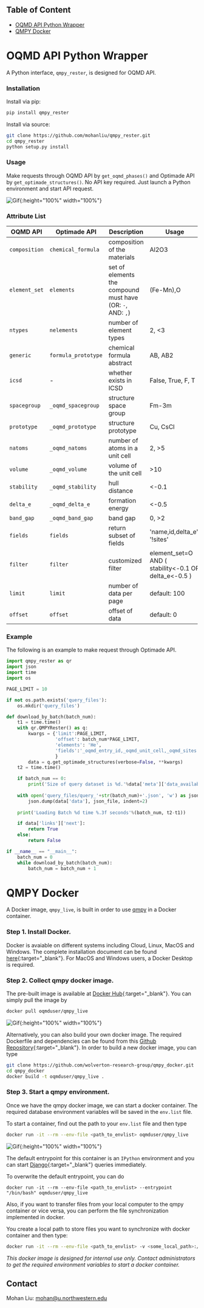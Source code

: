 ## Table of Content
- [OQMD API Python Wrapper](#oqmd-api-python-wrapper)
- [QMPY Docker](#qmpy-docker)

# OQMD API Python Wrapper
A Python interface, `qmpy_rester`, is designed for OQMD API.
### Installation
Install via pip:
```bash
pip install qmpy_rester
```
Install via source:
```bash
git clone https://github.com/mohanliu/qmpy_rester.git
cd qmpy_rester
python setup.py install
```
### Usage
Make requests through OQMD API by `get_oqmd_phases()` and Optimade API by `get_optimade_structures()`. No API key required. Just launch a Python environment and start API request.

![Gif](static/rester.gif?raw=true "qmpy rester demo"){:height="100%" width="100%"}

### Attribute List

|OQMD API|Optimade API|Description|Usage|
|-------|--------|---------|--------|
|`composition`|`chemical_formula`|composition of the materials|Al2O3|
|`element_set`|`elements`|set of elements the compound must have (OR: `-`, AND: `,`)|(Fe-Mn),O|
|`ntypes`|`nelements`| number of element types|2, <3|
|`generic`|`formula_prototype`|chemical formula abstract|AB, AB2|
|`icsd`|-|whether exists in ICSD|False, True, F, T|
|`spacegroup`|`_oqmd_spacegroup`|structure space group|Fm-3m|
|`prototype`|`_oqmd_prototype`|structure prototype|Cu, CsCl|
|`natoms`|`_oqmd_natoms`|number of atoms in a unit cell|2, >5|
|`volume`|`_oqmd_volume`|volume of the unit cell|>10|
|`stability`|`_oqmd_stability`|hull distance| <-0.1|
|`delta_e`|`_oqmd_delta_e`|formation energy| <-0.5|
|`band_gap`|`_oqmd_band_gap`|band gap|0, >2|
|`fields`|`fields`|return subset of fields|'name,id,delta_e', '!sites'|
|`filter`|`filter`|customized filter|element_set=O AND ( stability<-0.1 OR delta_e<-0.5 )|
|`limit`|`limit`|number of data per page|default: 100|
|`offset`|`offset`|offset of data|default: 0|

### Example
The following is an example to make request through Optimade API.
```python
import qmpy_rester as qr
import json
import time
import os

PAGE_LIMIT = 10

if not os.path.exists('query_files'):
    os.mkdir('query_files')

def download_by_batch(batch_num):
    t1 = time.time()
    with qr.QMPYRester() as q:
        kwargs = {'limit':PAGE_LIMIT, 
                  'offset': batch_num*PAGE_LIMIT,
                  'elements': 'He',
                  'fields':'_oqmd_entry_id,_oqmd_unit_cell,_oqmd_sites',
                  }
        data = q.get_optimade_structures(verbose=False, **kwargs)
    t2 = time.time()

    if batch_num == 0:
        print('Size of query dataset is %d.'%data['meta']['data_available'])
    
    with open('query_files/query_'+str(batch_num)+'.json', 'w') as json_file:
        json.dump(data['data'], json_file, indent=2)
    
    print('Loading Batch %d time %.3f seconds'%(batch_num, t2-t1))

    if data['links']['next']:
        return True
    else:
        return False

if __name__ == "__main__":
    batch_num = 0
    while download_by_batch(batch_num):
        batch_num = batch_num + 1
```

# QMPY Docker
A Docker image, `qmpy_live`, is built in order to use [qmpy](https://github.com/wolverton-research-group/qmpy) in a Docker container.
### Step 1. Install Docker. 
Docker is avaiable on different systems including Cloud, Linux, MacOS and Windows. The complete installation document can be found [here](https://docs.docker.com/install/){:target="_blank"}. For MacOS and Windows users, a Docker Desktop is required.


### Step 2. Collect qmpy docker image. 

The pre-built image is available at [Docker Hub](https://hub.docker.com/r/oqmduser/qmpy_live){:target="_blank"}. You can simply pull the image by
```bash
docker pull oqmduser/qmpy_live
```
![Gif](static/pull_image.gif?raw=true "Pull Docker Image"){:height="100%" width="100%"}

Alternatively, you can also build your own docker image. The required Dockerfile and dependencies can be found from this [Github Repository](https://github.com/wolverton-research-group/qmpy_docker){:target="_blank"}. In order to build a new docker image, you can type
```bash
git clone https://github.com/wolverton-research-group/qmpy_docker.git
cd qmpy_docker
docker build -t oqmduser/qmpy_live .
```

### Step 3. Start a qmpy environment.

Once we have the qmpy docker image, we can start a docker container. The required database environment variables will be saved in the `env.list` file. 

To start a container, find out the path to your `env.list` file and then type
```bash 
docker run -it --rm --env-file <path_to_envlist> oqmduser/qmpy_live
```
![Gif](static/create_container.gif?raw=true "Create Docker Container"){:height="100%" width="100%"}

The default entrypoint for this container is an `IPython` environment and you can start [Django](https://docs.djangoproject.com/en/1.8/){:target="_blank"} queries immediately.

To overwrite the default entrypoint, you can do 
```
docker run -it --rm --env-file <path_to_envlist> --entrypoint "/bin/bash" oqmduser/qmpy_live
```

Also, if you want to transfer files from your local computer to the qmpy container or vice versa, you can perform the file synchronization implemented in docker. 

You create a local path to store files you want to synchronize with docker container and then type:
```bash
docker run -it --rm --env-file <path_to_envlist> -v <some_local_path>:/workspace oqmduser/qmpy_live
``` 

_This docker image is designed for internal use only. Contact administrators to get the required environment variables to start a docker container._

## Contact
Mohan Liu: <mohan@u.northwestern.edu>
